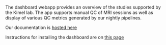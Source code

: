 The dashboard webapp provides an overview of the studies supported by the Kimel
lab. The app supports manual QC of MRI sessions as well as display of various
QC metrics generated by our nightly pipelines.

Our documentation is [hosted here](http://imaging-genetics.camh.ca/datman-dashboard/)

Instructions for installing the dashboard are on [this page](http://imaging-genetics.camh.ca/datman-dashboard/installation.html)
